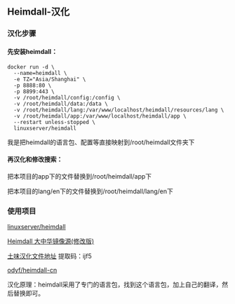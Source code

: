 ## Heimdall-汉化

### 汉化步骤

#### 先安装heimdall：

```
docker run -d \
  --name=heimdall \
  -e TZ="Asia/Shanghai" \
  -p 8888:80 \
  -p 8899:443 \
  -v /root/heimdall/config:/config \
  -v /root/heimdall/data:/data \
  -v /root/heimdall/lang:/var/www/localhost/heimdall/resources/lang \
  -v /root/heimdall/app:/var/www/localhost/heimdall/app \
  --restart unless-stopped \
  linuxserver/heimdall
```
我是把heimdall的语言包、配置等直接映射到/root/heimdall文件夹下

#### 再汉化和修改搜索：

把本项目的app下的文件替换到/root/heimdall/app下

把本项目的lang/en下的文件替换到/root/heimdall/lang/en下


### 使用项目

[linuxserver/heimdall](linuxserver/heimdall)

[Heimdall 大中华镜像源(修改版)](https://gitee.com/sKai-Zhang/Heimdall-List/tree/master)

[土味汉化文件地址](https://pan.baidu.com/s/1OQwK8oY3Q7ZmW4r4eQ-QiQ) 提取码：ijf5

[odyf/heimdall-cn](https://github.com/odyf/heimdall-cn)

汉化原理：heimdall采用了专门的语言包，找到这个语言包，加上自己的翻译，然后替换即可。

